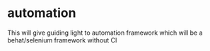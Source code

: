 automation 
==========

This will give guiding light to automation framework which will be a behat/selenium framework without CI
